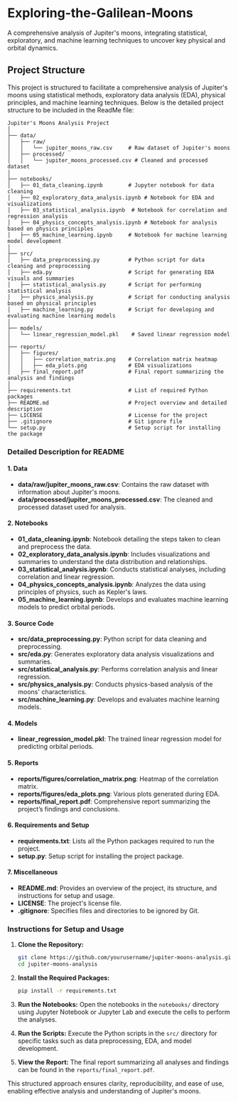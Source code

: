 # Exploring-the-Galilean-Moons
A comprehensive analysis of Jupiter's moons, integrating statistical, exploratory, and machine learning techniques to uncover key physical and orbital dynamics.

## Project Structure

This project is structured to facilitate a comprehensive analysis of Jupiter's moons using statistical methods, exploratory data analysis (EDA), physical principles, and machine learning techniques. Below is the detailed project structure to be included in the ReadMe file:

```
Jupiter's Moons Analysis Project
│
├── data/
│   ├── raw/
│   │   └── jupiter_moons_raw.csv     # Raw dataset of Jupiter's moons
│   ├── processed/
│   │   └── jupiter_moons_processed.csv # Cleaned and processed dataset
│
├── notebooks/
│   ├── 01_data_cleaning.ipynb        # Jupyter notebook for data cleaning
│   ├── 02_exploratory_data_analysis.ipynb # Notebook for EDA and visualizations
│   ├── 03_statistical_analysis.ipynb  # Notebook for correlation and regression analysis
│   ├── 04_physics_concepts_analysis.ipynb # Notebook for analysis based on physics principles
│   ├── 05_machine_learning.ipynb     # Notebook for machine learning model development
│
├── src/
│   ├── data_preprocessing.py         # Python script for data cleaning and preprocessing
│   ├── eda.py                        # Script for generating EDA visuals and summaries
│   ├── statistical_analysis.py       # Script for performing statistical analysis
│   ├── physics_analysis.py           # Script for conducting analysis based on physical principles
│   ├── machine_learning.py           # Script for developing and evaluating machine learning models
│
├── models/
│   └── linear_regression_model.pkl    # Saved linear regression model
│
├── reports/
│   ├── figures/
│   │   ├── correlation_matrix.png    # Correlation matrix heatmap
│   │   ├── eda_plots.png             # EDA visualizations
│   ├── final_report.pdf              # Final report summarizing the analysis and findings
│
├── requirements.txt                  # List of required Python packages
├── README.md                         # Project overview and detailed description
├── LICENSE                           # License for the project
├── .gitignore                        # Git ignore file
└── setup.py                          # Setup script for installing the package
```

### Detailed Description for README

#### 1. Data
- **data/raw/jupiter_moons_raw.csv**: Contains the raw dataset with information about Jupiter's moons.
- **data/processed/jupiter_moons_processed.csv**: The cleaned and processed dataset used for analysis.

#### 2. Notebooks
- **01_data_cleaning.ipynb**: Notebook detailing the steps taken to clean and preprocess the data.
- **02_exploratory_data_analysis.ipynb**: Includes visualizations and summaries to understand the data distribution and relationships.
- **03_statistical_analysis.ipynb**: Conducts statistical analyses, including correlation and linear regression.
- **04_physics_concepts_analysis.ipynb**: Analyzes the data using principles of physics, such as Kepler's laws.
- **05_machine_learning.ipynb**: Develops and evaluates machine learning models to predict orbital periods.

#### 3. Source Code
- **src/data_preprocessing.py**: Python script for data cleaning and preprocessing.
- **src/eda.py**: Generates exploratory data analysis visualizations and summaries.
- **src/statistical_analysis.py**: Performs correlation analysis and linear regression.
- **src/physics_analysis.py**: Conducts physics-based analysis of the moons' characteristics.
- **src/machine_learning.py**: Develops and evaluates machine learning models.

#### 4. Models
- **linear_regression_model.pkl**: The trained linear regression model for predicting orbital periods.

#### 5. Reports
- **reports/figures/correlation_matrix.png**: Heatmap of the correlation matrix.
- **reports/figures/eda_plots.png**: Various plots generated during EDA.
- **reports/final_report.pdf**: Comprehensive report summarizing the project’s findings and conclusions.

#### 6. Requirements and Setup
- **requirements.txt**: Lists all the Python packages required to run the project.
- **setup.py**: Setup script for installing the project package.

#### 7. Miscellaneous
- **README.md**: Provides an overview of the project, its structure, and instructions for setup and usage.
- **LICENSE**: The project's license file.
- **.gitignore**: Specifies files and directories to be ignored by Git.

### Instructions for Setup and Usage

1. **Clone the Repository:**
   ```sh
   git clone https://github.com/yourusername/jupiter-moons-analysis.git
   cd jupiter-moons-analysis
   ```

2. **Install the Required Packages:**
   ```sh
   pip install -r requirements.txt
   ```

3. **Run the Notebooks:**
   Open the notebooks in the `notebooks/` directory using Jupyter Notebook or Jupyter Lab and execute the cells to perform the analyses.

4. **Run the Scripts:**
   Execute the Python scripts in the `src/` directory for specific tasks such as data preprocessing, EDA, and model development.

5. **View the Report:**
   The final report summarizing all analyses and findings can be found in the `reports/final_report.pdf`.

This structured approach ensures clarity, reproducibility, and ease of use, enabling effective analysis and understanding of Jupiter's moons.
